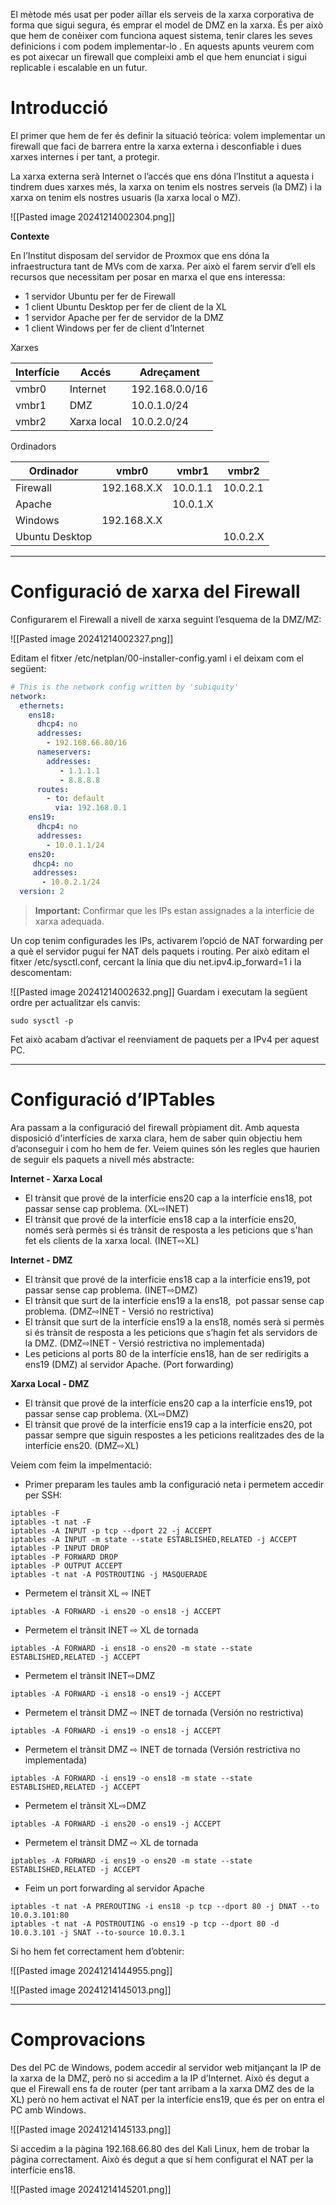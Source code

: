 El mètode més usat per poder aïllar els serveis de la xarxa corporativa de forma que sigui segura, és emprar el model de DMZ en la xarxa. És per això que hem de conèixer com funciona aquest sistema, tenir clares les seves definicions i com podem implementar-lo . En aquests apunts veurem com es pot aixecar un firewall que compleixi amb el que hem enunciat i sigui replicable i escalable en un futur.
# Introducció

El primer que hem de fer és definir la situació teòrica: volem implementar un firewall que faci de barrera entre la xarxa externa i desconfiable i dues xarxes internes i per tant, a protegir.

La xarxa externa serà Internet o l’accés que ens dóna l’Institut a aquesta i tindrem dues xarxes més, la xarxa on tenim els nostres serveis (la DMZ) i la xarxa on tenim els nostres usuaris (la xarxa local o MZ).



![[Pasted image 20241214002304.png]]

**Contexte**

En l’Institut disposam del servidor de Proxmox que ens dóna la infraestructura tant de MVs com de xarxa. Per això el farem servir d’ell els recursos que necessitam per posar en marxa el que ens interessa:

- 1 servidor Ubuntu per fer de Firewall  
- 1 client Ubuntu Desktop per fer de client de la XL
- 1 servidor Apache per fer de servidor de la DMZ
- 1 client Windows per fer de client d’Internet

Xarxes

| Interfície | Accés       | Adreçament     |
| ---------- | ----------- | -------------- |
| vmbr0      | Internet    | 192.168.0.0/16 |
| vmbr1      | DMZ         | 10.0.1.0/24    |
| vmbr2      | Xarxa local | 10.0.2.0/24    |

Ordinadors

| Ordinador      | vmbr0       | vmbr1    | vmbr2    |
| -------------- | ----------- | -------- | -------- |
| Firewall       | 192.168.X.X | 10.0.1.1 | 10.0.2.1 |
| Apache         |             | 10.0.1.X |          |
| Windows        | 192.168.X.X |          |          |
| Ubuntu Desktop |             |          | 10.0.2.X |

----
# Configuració de xarxa del Firewall

Configurarem el Firewall a nivell de xarxa seguint l’esquema de la DMZ/MZ:
 
![[Pasted image 20241214002327.png]]

Editam el fitxer /etc/netplan/00-installer-config.yaml i el deixam com el següent:
```yml
# This is the network config written by 'subiquity'
network:
  ethernets:
    ens18:
      dhcp4: no
      addresses:
        - 192.168.66.80/16
      nameservers:
        addresses:
           - 1.1.1.1
           - 8.8.8.8      
      routes:
        - to: default
          via: 192.168.0.1
    ens19:
      dhcp4: no
      addresses:
        - 10.0.1.1/24
    ens20:
     dhcp4: no
     addresses:
       - 10.0.2.1/24
  version: 2
```

>**Important:** Confirmar que les IPs estan assignades a la interfície de xarxa adequada.

Un cop tenim configurades les IPs, activarem l’opció de NAT forwarding per a què el servidor pugui fer NAT dels paquets i routing. Per això editam el fitxer /etc/sysctl.conf, cercant la línia que diu net.ipv4.ip_forward=1 i la descomentam:

![[Pasted image 20241214002632.png]]
Guardam i executam la següent ordre per actualitzar els canvis:
```
sudo sysctl -p
```

Fet això acabam d’activar el reenviament de paquets per a IPv4 per aquest PC.

----
# Configuració d’IPTables

Ara passam a la configuració del firewall pròpiament dit. Amb aquesta disposició d'interfícies de xarxa clara, hem de saber quin objectiu hem d’aconseguir i com ho hem de fer. Veiem quines són les regles que haurien de seguir els paquets a nivell més abstracte:

**Internet - Xarxa Local**

- El trànsit que prové de la interfície ens20 cap a la interfície ens18, pot passar sense cap problema. (XL⇨INET)
- El trànsit que prové de la interfície ens18 cap a la interfície ens20, només serà permès si és trànsit de resposta a les peticions que s'han fet els clients de la xarxa local. (INET⇨XL)

**Internet - DMZ**

- El trànsit que prové de la interfície ens18 cap a la interfície ens19, pot passar sense cap problema. (INET⇨DMZ)
- El trànsit que surt de la interfície ens19 a la ens18,  pot passar sense cap problema. (DMZ⇨INET - Versió no restrictiva)
- El trànsit que surt de la interfície ens19 a la ens18, només serà si permès si és trànsit de resposta a les peticions que s’hagin fet als servidors de la DMZ. (DMZ⇨INET - Versió restrictiva no implementada)
- Les peticions al ports 80 de la interfície ens18, han de ser redirigits a ens19 (DMZ) al servidor Apache. (Port forwarding)

**Xarxa Local - DMZ**

- El trànsit que prové de la interfície ens20 cap a la interfície ens19, pot passar sense cap problema. (XL⇨DMZ)
- El trànsit que prové de la interfície ens19 cap a la interfície ens20, pot passar sempre que siguin respostes a les peticions realitzades des de la interfície ens20. (DMZ⇨XL)  

Veiem com feim la impelmentació:

- Primer preparam les taules amb la configuració neta i permetem accedir per SSH:
```
iptables -F
iptables -t nat -F
iptables -A INPUT -p tcp --dport 22 -j ACCEPT
iptables -A INPUT -m state --state ESTABLISHED,RELATED -j ACCEPT
iptables -P INPUT DROP  
iptables -P FORWARD DROP  
iptables -P OUTPUT ACCEPT
iptables -t nat -A POSTROUTING -j MASQUERADE
```

- Permetem el trànsit XL ⇨ INET
```
iptables -A FORWARD -i ens20 -o ens18 -j ACCEPT
```

- Permetem el trànsit INET ⇨ XL de tornada
```
iptables -A FORWARD -i ens18 -o ens20 -m state --state ESTABLISHED,RELATED -j ACCEPT
```

- Permetem el trànsit INET⇨DMZ
```
iptables -A FORWARD -i ens18 -o ens19 -j ACCEPT
```

- Permetem el trànsit DMZ ⇨ INET de tornada (Versión no restrictiva)
```
iptables -A FORWARD -i ens19 -o ens18 -j ACCEPT
```

- Permetem el trànsit DMZ ⇨ INET de tornada (Versión restrictiva no implementada)
```
iptables -A FORWARD -i ens19 -o ens18 -m state --state ESTABLISHED,RELATED -j ACCEPT
```
  
  - Permetem el trànsit XL⇨DMZ
  ```
iptables -A FORWARD -i ens20 -o ens19 -j ACCEPT
```

- Permetem el trànsit DMZ ⇨ XL de tornada
```
iptables -A FORWARD -i ens19 -o ens20 -m state --state ESTABLISHED,RELATED -j ACCEPT
```  

- Feim un port forwarding al servidor Apache
```
iptables -t nat -A PREROUTING -i ens18 -p tcp --dport 80 -j DNAT --to 10.0.3.101:80
iptables -t nat -A POSTROUTING -o ens19 -p tcp --dport 80 -d 10.0.3.101 -j SNAT --to-source 10.0.3.1
```
  
Si ho hem fet correctament hem d’obtenir:

![[Pasted image 20241214144955.png]]

![[Pasted image 20241214145013.png]]

---
# Comprovacions

Des del PC de Windows, podem accedir al servidor web mitjançant la IP de la xarxa de la DMZ, però no si accedim a la IP d’Internet. Això és degut a que el Firewall ens fa de router (per tant arribam a la xarxa DMZ des de la XL) però no hem activat el NAT per la interfície ens19, que és per on entra el PC amb Windows. 

![[Pasted image 20241214145133.png]]  

Si accedim a la pàgina 192.168.66.80 des del Kali Linux, hem de trobar la pàgina correctament. Això és degut a que sí hem configurat el NAT per la interfície ens18.

![[Pasted image 20241214145201.png]]

 